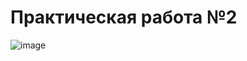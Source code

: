 # Практическая работа №2
![image](https://github.com/usernamenameuserusername/Pr2/assets/94130190/2b41ea55-4301-4a09-a3f5-0361299255b7)
